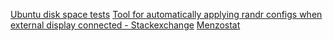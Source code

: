 [Ubuntu disk space tests](https://askubuntu.com/questions/911865/no-more-disk-space-how-can-i-find-what-is-taking-up-the-space)
[Tool for automatically applying randr configs when external display connected - Stackexchange](https://unix.stackexchange.com/questions/4489/a-tool-for-automatically-applying-randr-configuration-when-external-display-is-p)
[Menzostat](https://menzostat.ggu.cz/)
[]()
